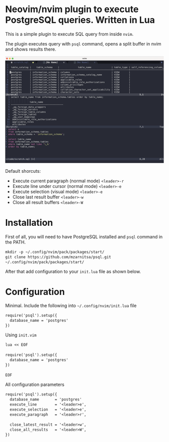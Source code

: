 # Neovim/nvim plugin to execute PostgreSQL queries. Written in Lua

This is a simple plugin to execute SQL query from inside `nvim`.

The plugin executes query with `psql` command, opens a split buffer in nvim and shows results there.

![screenshot](sql-results.png)

Default shorcuts:
- Execute current paragraph (normal mode) `<leader>-r`
- Execute line under cursor (normal mode) `<leader>-e`
- Execute selection (visual mode) `<leader>-e`
- Close last result buffer `<leader>-w`
- Close all result buffers `<leader>-W`

# Installation

First of all, you will need to have PostgreSQL installed and `psql` command in the PATH.

```
mkdir -p ~/.config/nvim/pack/packages/start/
git clone https://github.com/mzarnitsa/psql.git ~/.config/nvim/pack/packages/start/

```

After that add configuration to your `init.lua` file as shown below.

# Configuration

Minimal. Include the following into `~/.config/nvim/init.lua` file

```
require('psql').setup({
  database_name = 'postgres'
})
```

Using `init.vim`

```
lua << EOF

require('psql').setup({
  database_name = 'postgres'
})

EOF

```

All configuration parameters

```
require('psql').setup({
  database_name       = 'postgres'
  execute_line        = '<leader>e',
  execute_selection   = '<leader>e',
  execute_paragraph   = '<leader>r',

  close_latest_result = '<leader>w',
  close_all_results   = '<leader>W',
})
```

